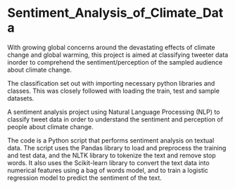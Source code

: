 # Sentiment_Analysis_of_Climate_Data
With growing global concerns around the devastating effects of climate change and global warming, this project is aimed at classifying tweeter data inorder to comprehend the sentiment/perception of the sampled audience about climate change. 

The classification set out with importing necessary python libraries and classes. This was closely followed with loading the train, test and sample datasets. 

A sentiment analysis project using Natural Language Processing (NLP) to classify tweet data in order to understand the sentiment and perception of people about climate change.

The code is a Python script that performs sentiment analysis on textual data. The script uses the Pandas library to load and preprocess the training and test data, and the NLTK library to tokenize the text and remove stop words. It also uses the Scikit-learn library to convert the text data into numerical features using a bag of words model, and to train a logistic regression model to predict the sentiment of the text.
